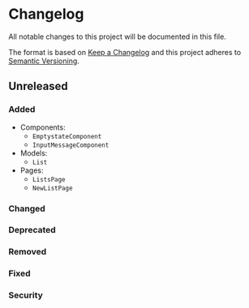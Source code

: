 # Changelog

All notable changes to this project will be documented in this file.

The format is based on [Keep a Changelog](http://keepachangelog.com/en/1.0.0/)
and this project adheres to [Semantic Versioning](http://semver.org/spec/v2.0.0.html).


## Unreleased

### Added
- Components:
  - `EmptystateComponent`
  - `InputMessageComponent`
- Models:
  - `List`
- Pages:
  - `ListsPage`
  - `NewListPage`

### Changed

### Deprecated

### Removed

### Fixed

### Security
